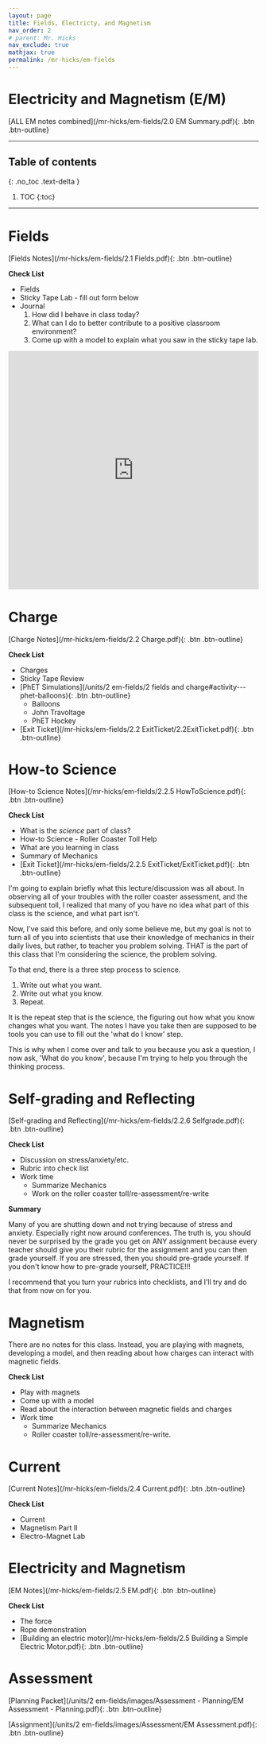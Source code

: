 ```yaml
---
layout: page
title: Fields, Electricty, and Magnetism
nav_order: 2
# parent: Mr. Hicks
nav_exclude: true
mathjax: true
permalink: /mr-hicks/em-fields
---
```


# Electricity and Magnetism (E/M)
[ALL EM notes combined](/mr-hicks/em-fields/2.0 EM Summary.pdf){: .btn .btn-outline}

---

<!-- table of contents for the page -->
## Table of contents
{: .no_toc .text-delta }

1. TOC
{:toc}

---

# Fields
[Fields Notes](/mr-hicks/em-fields/2.1 Fields.pdf){: .btn .btn-outline}

**Check List**
  * Fields
  * Sticky Tape Lab - fill out form below
  * Journal
    1. How did I behave in class today?
    2. What can I do to better contribute to a positive classroom environment?
    3. Come up with a model to explain what you saw in the sticky tape lab.

<iframe width="640px" height= "480px" src= "https://forms.office.com/Pages/ResponsePage.aspx?id=2pNwzRMrok2198ZQP0iNs31cX8DUQ_xEjrOkTCSQz29UODVDTjhRM0tUT1lNUUk0N0JBTEdCMFpMVi4u&embed=true" frameborder= "0" marginwidth= "0" marginheight= "0" style= "border: none; max-width:100%; max-height:100vh" allowfullscreen webkitallowfullscreen mozallowfullscreen msallowfullscreen> </iframe>

# Charge
[Charge Notes](/mr-hicks/em-fields/2.2 Charge.pdf){: .btn .btn-outline}

**Check List**
  * Charges
  * Sticky Tape Review
  * [PhET Simulations](/units/2 em-fields/2 fields and charge#activity---phet-balloons){: .btn .btn-outline}
    - Balloons
    - John Travoltage
    - PhET Hockey
  * [Exit Ticket](/mr-hicks/em-fields/2.2 ExitTicket/2.2ExitTicket.pdf){: .btn .btn-outline}

# How-to Science
[How-to Science Notes](/mr-hicks/em-fields/2.2.5 HowToScience.pdf){: .btn .btn-outline}

**Check List**
  * What is the _science_ part of class?
  * How-to Science - Roller Coaster Toll Help
  * What are you learning in class
  * Summary of Mechanics
  * [Exit Ticket](/mr-hicks/em-fields/2.2.5 ExitTicket/ExitTicket.pdf){: .btn .btn-outline}

I'm going to explain briefly what this lecture/discussion was all about.
In observing all of your troubles with the roller coaster assessment, and the subsequent toll, I realized that many of you have no idea what part of this class is the science, and what part isn't.

Now, I've said this before, and only some believe me, but my goal is not to turn all of you into scientists that use their knowledge of mechanics in their daily lives, but rather, to teacher you problem solving.  THAT is the part of this class that I'm considering the science, the problem solving.

To that end, there is a three step process to science.
1. Write out what you want.
2. Write out what you know.
3. Repeat.

It is the repeat step that is the science, the figuring out how what you know changes what you want.
The notes I have you take then are supposed to be tools you can use to fill out the 'what do I know' step.

This is why when I come over and talk to you because you ask a question, I now ask, 'What do you know', because I'm trying to help you through the thinking process.

# Self-grading and Reflecting
[Self-grading and Reflecting](/mr-hicks/em-fields/2.2.6 Selfgrade.pdf){: .btn .btn-outline}

**Check List**
  * Discussion on stress/anxiety/etc.
  * Rubric into check list
  * Work time
    - Summarize Mechanics
    - Work on the roller coaster toll/re-assessment/re-write

**Summary**

Many of you are shutting down and not trying because of stress and anxiety.
Especially right now around conferences.
The truth is, you should never be surprised by the grade you get on ANY assignment because every teacher should give you their rubric for the assignment and you can then grade yourself.
If you are stressed, then you should pre-grade yourself.
If you don't know how to pre-grade yourself, PRACTICE!!!

I recommend that you turn your rubrics into checklists, and I'll try and do that from now on for you.

# Magnetism
There are no notes for this class.
Instead, you are playing with magnets, developing a model, and then reading about how charges can interact with magnetic fields.

**Check List**
  * Play with magnets
  * Come up with a model
  * Read about the interaction between magnetic fields and charges
  * Work time
    - Summarize Mechanics
    - Roller coaster toll/re-assessment/re-write.

# Current
[Current Notes](/mr-hicks/em-fields/2.4 Current.pdf){: .btn .btn-outline}

**Check List**
  * Current
  * Magnetism Part II
  * Electro-Magnet Lab

# Electricity and Magnetism
[EM Notes](/mr-hicks/em-fields/2.5 EM.pdf){: .btn .btn-outline}

**Check List**
  * The force
  * Rope demonstration
  * [Building an electric motor](/mr-hicks/em-fields/2.5 Building a Simple Electric Motor.pdf){: .btn .btn-outline}

# Assessment
[Planning Packet](/units/2 em-fields/images/Assessment - Planning/EM Assessment - Planning.pdf){: .btn .btn-outline}

[Assignment](/units/2 em-fields/images/Assessment/EM Assessment.pdf){: .btn .btn-outline}